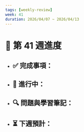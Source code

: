 ```yaml
---
tags: [weekly-review]
week: 41
duration: 2026/04/07 ~ 2026/04/13
---
```


# 📅 第 41 週進度

- ✅ **完成事項：**
  - 

- 🚧 **進行中：**
  - 

- 🔍 **問題與學習筆記：**
  - 

- ⏳ **下週預計：**
  - 
